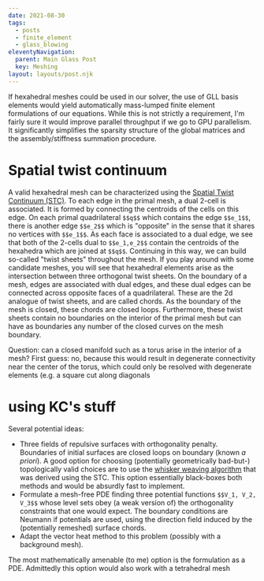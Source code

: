 ```yaml
---
date: 2021-08-30
tags:
  - posts
  - finite_element
  - glass_blowing
eleventyNavigation:
  parent: Main Glass Post
  key: Meshing
layout: layouts/post.njk
---
```


If hexahedral meshes could be used in our solver, the use of GLL basis elements would yield automatically mass-lumped finite element formulations
of our equations. While this is not strictly a requirement, I'm fairly sure it would improve parallel throughput if we go to GPU parallelism.
It significantly simplifies the sparsity structure of the global matrices and the assembly/stiffness summation procedure.

# Spatial twist continuum
A valid hexahedral mesh can be characterized using the
[Spatial Twist Continuum (STC)](https://www.sciencedirect.com/science/article/abs/pii/S0168874X97819567).
To each edge in the primal mesh, a dual 2-cell is associated. It is formed by connecting the centroids of the cells on this edge.
On each primal quadrilateral `$$q$$` which contains the edge `$$e_1$$`, there is another edge `$$e_2$$` which is "opposite" in the sense that it shares no vertices with `$$e_1$$`. 
As each face is associated to a dual edge, we see that both of the 2-cells dual to `$$e_1,e_2$$` contain the centroids of the hexahedra which are joined at `$$q$$`.
Continuing in this way, we can build so-called "twist sheets" throughout the mesh.
If you play around with some candidate meshes, you will see that hexahedral elements arise as the intersection between three orthogonal twist sheets. 
On the boundary of a mesh, edges are associated with dual edges, and these dual edges can be connected across opposite faces of a quadrilateral. 
These are the 2d analogue of twist sheets, and are called chords. As the boundary of the mesh is closed, these chords are closed loops.
Furthermore, these twist sheets contain no boundaries on the interior of the primal mesh but can have as boundaries
any number of the closed curves on the mesh boundary.

Question: can a closed manifold such as a torus arise in the interior of a mesh? First guess: no, because this would result in degenerate
connectivity near the center of the torus, which could only be resolved with degenerate elements (e.g. a square cut along diagonals
# using KC's stuff

Several potential ideas:
  * Three fields of repulsive surfaces with orthogonality penalty. Boundaries of initial surfaces are closed loops on boundary (known _a priori_). 
  A good option for choosing (potentially geometrically bad-but-) topologically valid choices are to use the [whisker weaving algorithm](https://onlinelibrary.wiley.com/doi/abs/10.1002/%28SICI%291097-0207%2819961015%2939%3A19%3C3327%3A%3AAID-NME2%3E3.0.CO%3B2-H) 
  that was derived using the STC. This option essentially black-boxes both methods and would be absurdly fast to implement.
  * Formulate a mesh-free PDE finding three potential functions `$$V_1, V_2, V_3$$` whose level sets obey (a weak version of) the orthogonality constraints that one would expect. 
  The boundary conditions are Neumann if potentials are used, using the direction field induced by the (potentially remeshed) surface chords. 
  * Adapt the vector heat method to this problem (possibly with a background mesh). 
  
The most mathematically amenable (to me) option is the formulation as a PDE. Admittedly this option would also work with a tetrahedral mesh 